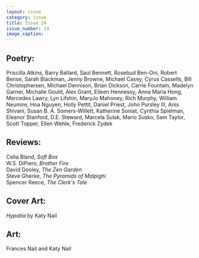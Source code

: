 ```yaml
---
layout: issue
category: issue
title: Issue 24
issue_number: 24
image_caption: 
---
```


## Poetry:

Priscilla Atkins, Barry Ballard, Saul Bennett, Rosebud Ben-Oni, Robert Bense, Sarah Blackman, Jenny Browne, Michael Casey, Cyrus Cassells, Bill Christophersen, Michael Dennison, Brian Dickson, Carrie Fountain, Madelyn Garner, Michalle Gould, Alex Grant, Eileen Hennessy, Anna Maria Hong, Mercedes Lawry, Lyn Lifshin, MaryJo Mahoney, Rich Murphy, William Neumire, Hoa Nguyen, Holly Pettit, Daniel Priest, John Pursley III, Anis Shivani, Susan B. A. Somers-Willett, Katherine Soniat, Cynthia Spielman, Eleanor Stanford, D.E. Steward, Marcela Sulak, Mario Susko, Sam Taylor, Scott Topper, Ellen Wehle, Frederick Zydek  

## Reviews:

Celia Bland, *Soft Box*  
W.S. DiPiero, *Brother Fire*  
David Dooley, *The Zen Garden*  
Steve Gherke, *The Pyramids of Malpighi*  
Spencer Reece, *The Clerk's Tale*  

## Cover Art:

*Hypatia* by Katy Nail  

## Art:

Frances Nail and Katy Nail  